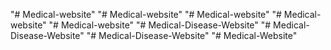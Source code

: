 "# Medical-website" 
"# Medical-website" 
"# Medical-website" 
"# Medical-website" 
"# Medical-website" 
"# Medical-Disease-Website" 
"# Medical-Disease-Website" 
"# Medical-Disease-Website" 
"# Medical-Website" 
